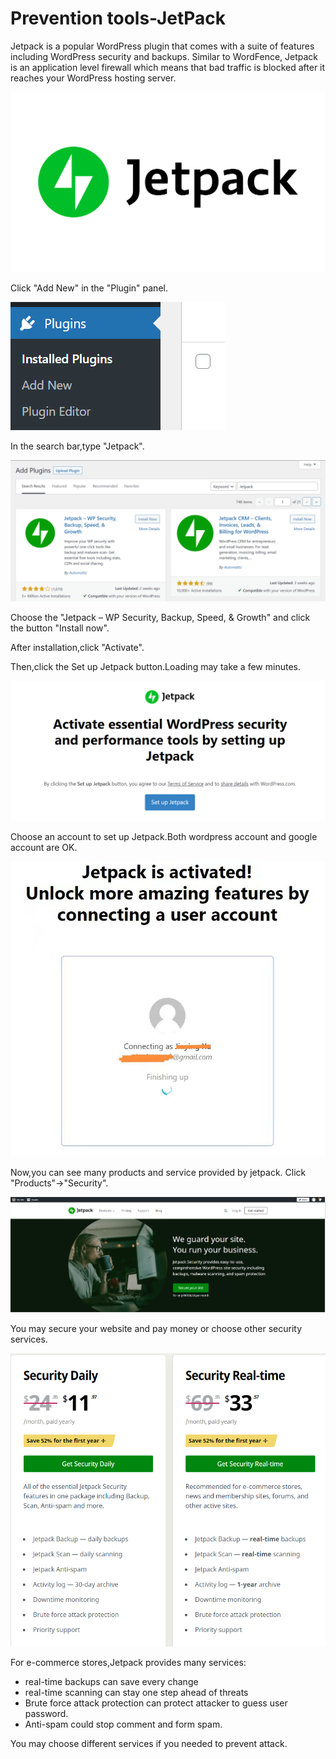 # Prevention tools-JetPack

Jetpack is a popular WordPress plugin that comes with a suite of features including WordPress security and backups. Similar to WordFence, Jetpack is an application level firewall which means that bad traffic is blocked after it reaches your WordPress hosting server.

![jetpack_logo](https://github.com/joey1136/katacoda-scenarios/blob/main/Area-B/images/jetpack_logo.png?raw=true)

Click "Add New" in the "Plugin" panel.

![plugin](https://github.com/joey1136/katacoda-scenarios/blob/main/Area-B/images/plugin.PNG?raw=true)

In the search bar,type "Jetpack".

![jetpack_install](https://github.com/joey1136/katacoda-scenarios/blob/main/Area-B/images/jetpack_install.PNG?raw=true)

Choose the "Jetpack – WP Security, Backup, Speed, & Growth" and click the button "Install now".

After installation,click "Activate".

Then,click the Set up Jetpack button.Loading may take a few minutes.

![jetpack_setup](https://github.com/joey1136/katacoda-scenarios/blob/main/Area-B/images/jetpack_setup.PNG?raw=true)

Choose an account to set up Jetpack.Both wordpress account and google account are OK.

![jetpack_account](https://github.com/joey1136/katacoda-scenarios/blob/main/Area-B/images/jetpack_account.jpg?raw=true)

Now,you can see many products and service provided by jetpack.
Click "Products"->"Security".

![jetpack_secure](https://github.com/joey1136/katacoda-scenarios/blob/main/Area-B/images/jetpack_secure.PNG?raw=true)

You may secure your website and pay money or choose other security services.

![jetpack_secure_service](https://github.com/joey1136/katacoda-scenarios/blob/main/Area-B/images/jetpack_secure_service.PNG?raw=true)

 For e-commerce stores,Jetpack provides many services:
 - real-time backups can save every change
 - real-time scanning can stay one step ahead of threats
 - Brute force attack protection can protect attacker to guess user password.
 - Anti-spam could stop comment and form spam.
 
 You may choose different services if you needed to prevent attack.




